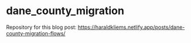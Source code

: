 # dane_county_migration

Repository for this blog post: https://haraldkliems.netlify.app/posts/dane-county-migration-flows/
